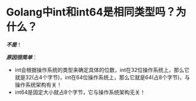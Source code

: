 # Golang中int和int64是相同类型吗？为什么？

_**不是**_！

_**原因很简单**_：
- int会根据操作系统的类型来确定具体的位数，int在32位操作系统上，那么它就是32(占4个字节)，int在64位操作系统上，那么它就是64(占8个字节)，与操作系统架构有关！
- int64是固定大小就占8个字节，它与操作系统架构无关！